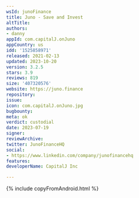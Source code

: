 ```yaml
---
wsId: junoFinance
title: Juno - Save and Invest
altTitle: 
authors:
- danny
appId: com.capitalJ.onJuno
appCountry: us
idd: '1525858971'
released: 2021-02-13
updated: 2023-10-20
version: 3.2.5
stars: 3.9
reviews: 819
size: '407320576'
website: https://juno.finance
repository: 
issue: 
icon: com.capitalJ.onJuno.jpg
bugbounty: 
meta: ok
verdict: custodial
date: 2023-07-19
signer: 
reviewArchive: 
twitter: JunoFinanceHQ
social:
- https://www.linkedin.com/company/junofinancehq
features: 
developerName: CapitalJ Inc

---
```


{% include copyFromAndroid.html %}
